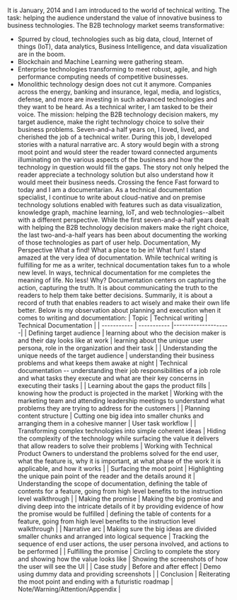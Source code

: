 It is January, 2014 and I am introduced to the world of technical writing. The task: helping the audience understand the value of innovative business to business technologies. The B2B technology market seems transformative:
* Spurred by cloud, technologies such as big data, cloud, Internet of things (IoT), data analytics, Business Intelligence, and data visualization are in the boom. 
* Blockchain and Machine Learning were gathering steam. 
* Enterprise technologies transforming to meet robust, agile, and high performance computing needs of competitive businesses. 
* Monolithic technology design does not cut it anymore. 
Companies across the energy, banking and insurance, legal, media, and logistics, defense, and more are investing in such advanced technologies and they want to be heard. As a technical writer, I am tasked to be their voice. The mission: helping the B2B technology decision makers, my target audience, make the right technology choice to solve their business problems. 
Seven-and-a half years on, I loved, lived, and cherished the job of a technical writer. 
During this job, I developed stories with a natural narrative arc. A story would begin with a strong moot point and would steer the reader toward connected arguments illuminating on the various aspects of the business and how the technology in question would fill the gaps. The story not only helped the reader appreciate a technology solution but also understand how it would meet their business needs. 
Crossing the fence 
Fast forward to today and I am a documentarian. As a technical documentation specialist, I continue to write about cloud-native and on premise technology solutions enabled with features such as data visualization, knowledge graph, machine learning, IoT, and web technologies--albeit with a different perspective. 
While the first seven-and-a-half years dealt with helping the B2B technology decision makers make the right choice, the last two-and-a-half years has been about documenting the working of those technologies as part of user help. 
Documentation, My Perspective
What a find! What a place to be in! What fun! 
I stand amazed at the very idea of documentation. 
While technical writing is fulfilling for me as a writer, technical documentation takes fun to a whole new level. In ways, technical documentation for me completes the meaning of life. No less!
Why? Documentation centers on capturing the action, capturing the truth. It is about communicating the truth to the readers to help them take better decisions. Summarily, it is about a record of truth that enables readers to act wisely and make their own life better. 
Below is my observation about planning and execution when it comes to writing and documentation:
| Topic      | Technical writing | Technical Documentation |
| ----------- | ----------- |--------------------|
| Defining target audience | learning about who the decision maker is and their day looks like at work   | learning about the unique user persona, role in the organization and their task |
| Understanding the unique needs of the target audience      | understanding their business problems and what keeps them awake at night   | Technical documentation -- understanding their job responsibilities of a job role and what tasks they execute and what are their key concerns in executing their tasks  |
| Learning about the gaps the product fills      | knowing how the product is projected in the market   | Working with the marketing team and attending leadership meetings to understand what problems they are trying to address for the customers |
| Planning content structure      | Cutting one big idea into smaller chunks and arranging them in a cohesive manner   | User task workflow |
| Transforming complex technologies into simple coherent ideas      | Hiding the complexity of the technology while surfacing the value it delivers that allow readers to solve their problems | Working with Technical Product Owners to understand the problems solved for the end user, what the feature is, why it is important, at what phase of the work it is applicable, and how it works |
| Surfacing the moot point      | Highlighting the unique pain point of the reader and the details around it   | Understanding the scope of documentation, defining the table of contents for a feature, going from high level benefits to the instruction level walkthrough |
| Making the promise      | Making the big promise and diving deep into the intricate details of it by providing evidence of how the promise would be fulfilled   | defining the table of contents for a feature, going from high level benefits to the instruction level walkthrough |
| Narrative arc      | Making sure the big ideas are divided smaller chunks and arranged into logical sequence   | Tracking the sequence of end user actions, the user persona involved, and actions to be performed |
| Fulfilling the promise    | Circling to complete the story and showing how the value looks like | Showing the screenshots of how the user will see the UI |
| Case study      | Before and after effect   | Demo using dummy data and providing screenshots |
| Conclusion      | Reiterating the moot point and ending with a futuristic roadmap   | Note/Warning/Attention/Appendix |

